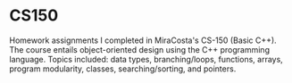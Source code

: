 # CS150
Homework assignments I completed in MiraCosta's CS-150 (Basic C++). The course entails object-oriented design using the C++ programming language. Topics included: data types, branching/loops, functions, arrays, program modularity, classes, searching/sorting, and pointers.
